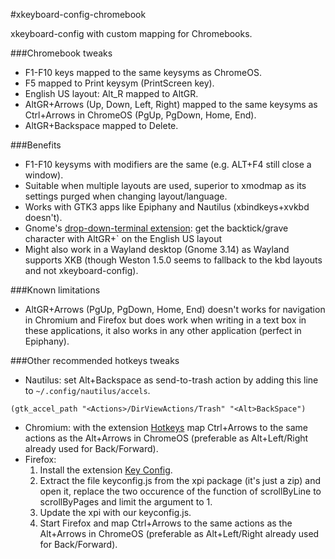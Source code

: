 #xkeyboard-config-chromebook

xkeyboard-config with custom mapping for Chromebooks.

###Chromebook tweaks
* F1-F10 keys mapped to the same keysyms as ChromeOS.
* F5 mapped to Print keysym (PrintScreen key).
* English US layout: Alt_R mapped to AltGR.
* AltGR+Arrows (Up, Down, Left, Right) mapped to the same keysyms as Ctrl+Arrows in ChromeOS (PgUp, PgDown, Home, End).
* AltGR+Backspace mapped to Delete.

###Benefits
* F1-F10 keysyms with modifiers are the same (e.g. ALT+F4 still close a window).
* Suitable when multiple layouts are used, superior to xmodmap as its settings purged when changing layout/language.
* Works with GTK3 apps like Epiphany and Nautilus (xbindkeys+xvkbd doesn't).
* Gnome's [drop-down-terminal extension](https://extensions.gnome.org/extension/442/drop-down-terminal): get the backtick/grave character with AltGR+` on the English US layout
* Might also work in a Wayland desktop (Gnome 3.14) as Wayland supports XKB (though Weston 1.5.0 seems to fallback to the kbd layouts and not xkeyboard-config).

###Known limitations
* AltGR+Arrows (PgUp, PgDown, Home, End) doesn't works for navigation in Chromium and Firefox but does work when writing in a text box in these applications, it also works in any other application (perfect in Epiphany).

###Other recommended hotkeys tweaks 
*  Nautilus: set Alt+Backspace as send-to-trash action by adding this line to `~/.config/nautilus/accels`.
```
(gtk_accel_path "<Actions>/DirViewActions/Trash" "<Alt>BackSpace")
```
* Chromium: with the extension [Hotkeys](https://chrome.google.com/webstore/detail/mmbiohbmijkiimgcgijfomelgpmdiigb) map Ctrl+Arrows to the same actions as the Alt+Arrows in ChromeOS (preferable as Alt+Left/Right already used for Back/Forward).
* Firefox:
    1. Install the extension [Key Config](https://addons.mozilla.org/en-us/firefox/addon/key-config).
    2. Extract the file keyconfig.js from the xpi package (it's just a zip) and open it, replace the two occurence of the function of scrollByLine to scrollByPages and limit the argument to 1.
    3. Update the xpi with our keyconfig.js.
    4. Start Firefox and map Ctrl+Arrows to the same actions as the Alt+Arrows in ChromeOS (preferable as Alt+Left/Right already used for Back/Forward).
